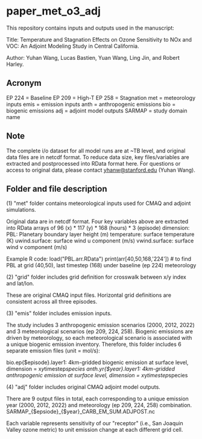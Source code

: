# paper_met_o3_adj


This repository contains inputs and outputs used in the manuscript:

Title: Temperature and Stagnation Effects on Ozone Sensitivity to NOx and VOC: An Adjoint Modeling Study in Central California. 

Author: Yuhan Wang, Lucas Bastien, Yuan Wang, Ling Jin, and Robert Harley.


## Acronym
EP 224 = Baseline
EP 209 = High-T
EP 258 = Stagnation
met = meteorology inputs
emis = emission inputs
anth = anthropogenic emissions
bio = biogenic emissions
adj = adjoint model outputs
SARMAP = study domain name


## Note
The complete i/o dataset for all model runs are at ~TB level, and original data files are in netcdf format. To reduce data size, key files/variables are extracted and postprocessed into RData format here. For questions or access to original data, please contact yhanw@stanford.edu (Yuhan Wang). 


## Folder and file description

(1) "met" folder contains meteorological inputs used for CMAQ and adjoint simulations. 

Original data are in netcdf format. Four key variables above are extracted into RData arrays of 96 (x) * 117 (y) * 168 (hours) *  3 (episode) dimension:
PBL: Planetary boundary layer height (m)
temperature: surface temperature (K)
uwind.surface: surface wind u component (m/s)
vwind.surface: surface wind v component (m/s)

Example R code:
load("PBL.arr.RData")
print(arr[40,50,168,'224'])  # to find PBL at grid (40,50), last timestep (168) under baseline (ep 224) meteorology


(2) "grid" folder includes grid definition for crosswalk between x/y index and lat/lon. 

These are original CMAQ input files. Horizontal grid definitions are consistent across all three episodes.

(3) "emis" folder includes emission inputs.

The study includes 3 anthropogenic emission scenarios (2000, 2012, 2022) and 3 meteorological scenarios (ep 209, 224, 258). Biogenic emissions are driven by meteorology, so each meteorological scenario is associated with a unique biogenic emission inventory. Therefore, this folder includes 6 separate emission files (unit = mol/s):

bio.ep{$episode}.layer1: 4km-gridded biogenic emission at surface level, dimension = x*y*timestep*species
anth.yr{$year}.layer1:   4km-gridded anthropogenic emission at surface level, dimension = x*y*timestep*species

(4) "adj" folder includes original CMAQ adjoint model outputs.

There are 9 output files in total, each corresponding to a unique emission year (2000, 2012, 2022) and meteorology (ep 209, 224, 258) combination.
SARMAP_{$epsiode}_{$year}_CARB_EM_SUM.ADJPOST.nc

Each variable represents sensitivity of our "receptor" (i.e., San Joaquin Valley ozone metric) to unit emission change at each different grid cell. 



